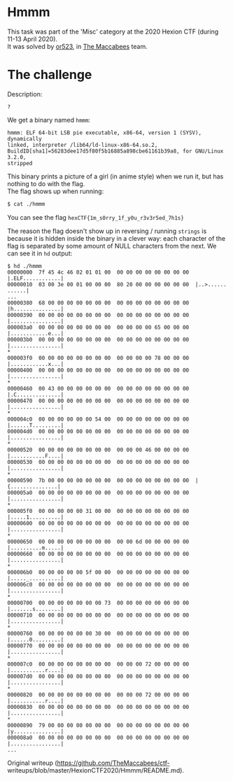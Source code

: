 # Hmmm

This task was part of the 'Misc' category at the 2020 Hexion CTF (during 11-13
April 2020).  
It was solved by [or523](https://github.com/or523), in [The
Maccabees](https://ctftime.org/team/60231) team.

# The challenge

Description:

```  
?  
```

We get a binary named `hmmm`:

```  
hmmm: ELF 64-bit LSB pie executable, x86-64, version 1 (SYSV), dynamically
linked, interpreter /lib64/ld-linux-x86-64.so.2,
BuildID[sha1]=56283dee17d5f80f5b16885a898cbe61161b39a8, for GNU/Linux 3.2.0,
stripped  
```

This binary prints a picture of a girl (in anime style) when we run it, but
has nothing to do with the flag.  
The flag shows up when running:

```bash  
$ cat ./hmmm  
```

You can see the flag `hexCTF{1m_s0rry_1f_y0u_r3v3r5ed_7h1s}`

The reason the flag doesn't show up in reversing / running `strings` is
because it is hidden inside the binary in a clever way: each character of the
flag is separated by some amount of NULL characters from the next. We can see
it in `hd` output:

```  
$ hd ./hmmm  
00000000  7f 45 4c 46 02 01 01 00  00 00 00 00 00 00 00 00  |.ELF............|  
00000010  03 00 3e 00 01 00 00 00  80 20 00 00 00 00 00 00  |..>...... ......|  
...  
00000380  68 00 00 00 00 00 00 00  00 00 00 00 00 00 00 00  |h...............|  
00000390  00 00 00 00 00 00 00 00  00 00 00 00 00 00 00 00  |................|  
000003a0  00 00 00 00 00 00 00 00  00 00 00 00 65 00 00 00  |............e...|  
000003b0  00 00 00 00 00 00 00 00  00 00 00 00 00 00 00 00  |................|  
*  
000003f0  00 00 00 00 00 00 00 00  00 00 00 00 78 00 00 00  |............x...|  
00000400  00 00 00 00 00 00 00 00  00 00 00 00 00 00 00 00  |................|  
*  
00000460  00 43 00 00 00 00 00 00  00 00 00 00 00 00 00 00  |.C..............|  
00000470  00 00 00 00 00 00 00 00  00 00 00 00 00 00 00 00  |................|  
*  
000004c0  00 00 00 00 00 00 54 00  00 00 00 00 00 00 00 00  |......T.........|  
000004d0  00 00 00 00 00 00 00 00  00 00 00 00 00 00 00 00  |................|  
*  
00000520  00 00 00 00 00 00 00 00  00 00 00 46 00 00 00 00  |...........F....|  
00000530  00 00 00 00 00 00 00 00  00 00 00 00 00 00 00 00  |................|  
*  
00000590  7b 00 00 00 00 00 00 00  00 00 00 00 00 00 00 00  |{...............|  
000005a0  00 00 00 00 00 00 00 00  00 00 00 00 00 00 00 00  |................|  
*  
000005f0  00 00 00 00 00 31 00 00  00 00 00 00 00 00 00 00  |.....1..........|  
00000600  00 00 00 00 00 00 00 00  00 00 00 00 00 00 00 00  |................|  
*  
00000650  00 00 00 00 00 00 00 00  00 00 6d 00 00 00 00 00  |..........m.....|  
00000660  00 00 00 00 00 00 00 00  00 00 00 00 00 00 00 00  |................|  
*  
000006b0  00 00 00 00 00 5f 00 00  00 00 00 00 00 00 00 00  |....._..........|  
000006c0  00 00 00 00 00 00 00 00  00 00 00 00 00 00 00 00  |................|  
*  
00000700  00 00 00 00 00 00 00 73  00 00 00 00 00 00 00 00  |.......s........|  
00000710  00 00 00 00 00 00 00 00  00 00 00 00 00 00 00 00  |................|  
*  
00000760  00 00 00 00 00 00 30 00  00 00 00 00 00 00 00 00  |......0.........|  
00000770  00 00 00 00 00 00 00 00  00 00 00 00 00 00 00 00  |................|  
*  
000007c0  00 00 00 00 00 00 00 00  00 00 00 72 00 00 00 00  |...........r....|  
000007d0  00 00 00 00 00 00 00 00  00 00 00 00 00 00 00 00  |................|  
*  
00000820  00 00 00 00 00 00 00 00  00 00 00 72 00 00 00 00  |...........r....|  
00000830  00 00 00 00 00 00 00 00  00 00 00 00 00 00 00 00  |................|  
*  
00000890  79 00 00 00 00 00 00 00  00 00 00 00 00 00 00 00  |y...............|  
000008a0  00 00 00 00 00 00 00 00  00 00 00 00 00 00 00 00  |................|  
...  
```

Original writeup (https://github.com/TheMaccabees/ctf-
writeups/blob/master/HexionCTF2020/Hmmm/README.md).